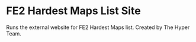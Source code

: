 # FE2 Hardest Maps List Site
Runs the external website for FE2 Hardest Maps list.
Created by The Hyper Team.
